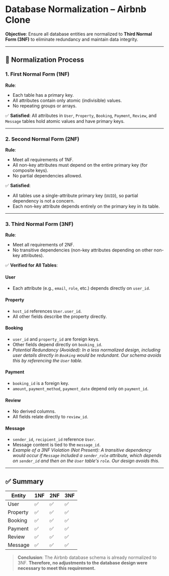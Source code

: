 # Database Normalization – Airbnb Clone

**Objective**: Ensure all database entities are normalized to **Third Normal Form (3NF)** to eliminate redundancy and maintain data integrity.

---

## 🔁 Normalization Process

### 1. **First Normal Form (1NF)**
**Rule**:
- Each table has a primary key.
- All attributes contain only atomic (indivisible) values.
- No repeating groups or arrays.

✅ **Satisfied**:
All attributes in `User`, `Property`, `Booking`, `Payment`, `Review`, and `Message` tables hold atomic values and have primary keys.

---

### 2. **Second Normal Form (2NF)**
**Rule**:
- Meet all requirements of 1NF.
- All non-key attributes must depend on the entire primary key (for composite keys).
- No partial dependencies allowed.

✅ **Satisfied**:
- All tables use a single-attribute primary key (`UUID`), so partial dependency is not a concern.
- Each non-key attribute depends entirely on the primary key in its table.

---

### 3. **Third Normal Form (3NF)**
**Rule**:
- Meet all requirements of 2NF.
- No transitive dependencies (non-key attributes depending on other non-key attributes).

✅ **Verified for All Tables**:

#### **User**
- Each attribute (e.g., `email`, `role`, etc.) depends directly on `user_id`.

#### **Property**
- `host_id` references `User.user_id`.
- All other fields describe the property directly.

#### **Booking**
- `user_id` and `property_id` are foreign keys.
- Other fields depend directly on `booking_id`.
- *Potential Redundancy (Avoided): In a less normalized design, including user details directly in `Booking` would be redundant. Our schema avoids this by referencing the `User` table.*

#### **Payment**
- `booking_id` is a foreign key.
- `amount`, `payment_method`, `payment_date` depend only on `payment_id`.

#### **Review**
- No derived columns.
- All fields relate directly to `review_id`.

#### **Message**
- `sender_id`, `recipient_id` reference `User`.
- Message content is tied to the `message_id`.
- *Example of a 3NF Violation (Not Present): A transitive dependency would occur if `Message` included a `sender_role` attribute, which depends on `sender_id` and then on the `User` table's `role`. Our design avoids this.*

---

## ✅ Summary

| Entity     | 1NF | 2NF | 3NF |
|------------|-----|-----|-----|
| User       | ✅  | ✅  | ✅  |
| Property   | ✅  | ✅  | ✅  |
| Booking    | ✅  | ✅  | ✅  |
| Payment    | ✅  | ✅  | ✅  |
| Review     | ✅  | ✅  | ✅  |
| Message    | ✅  | ✅  | ✅  |

> **Conclusion**: The Airbnb database schema is already normalized to 3NF. **Therefore, no adjustments to the database design were necessary to meet this requirement.**
